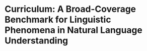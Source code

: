 # Curriculum: A Broad-Coverage Benchmark for Linguistic Phenomena in Natural Language Understanding

